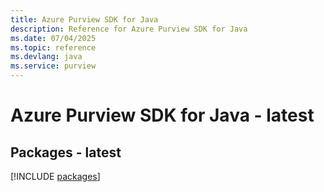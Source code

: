 ```yaml
---
title: Azure Purview SDK for Java
description: Reference for Azure Purview SDK for Java
ms.date: 07/04/2025
ms.topic: reference
ms.devlang: java
ms.service: purview
---
```

# Azure Purview SDK for Java - latest
## Packages - latest
[!INCLUDE [packages](purview-index.md)]